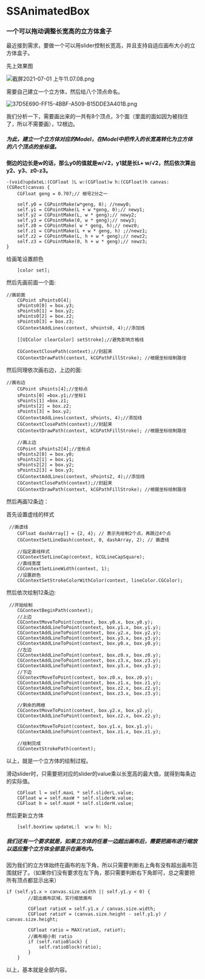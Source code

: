 # SSAnimatedBox

### 一个可以拖动调整长宽高的立方体盒子

最近接到需求，要做一个可以用slider控制长宽高，并且支持自适应画布大小的立方体盒子。

先上效果图

![截屏2021-07-01 上午11.07.08.png](https://upload-images.jianshu.io/upload_images/4822184-36e27874c1c67b1e.png?imageMogr2/auto-orient/strip%7CimageView2/2/w/240)



需要自己建立一个立方体，然后给八个顶点命名。

![37D5E690-FF15-4BBF-A509-B15DDE3A401B.png](https://upload-images.jianshu.io/upload_images/4822184-70f365ea1aacdf8d.png?imageMogr2/auto-orient/strip%7CimageView2/2/w/240)

我们分析一下，需要画出来的一共有8个顶点，3个面（里面的面如因为被挡住了，所以不需要画），12根边。

##### 为此，建立一个立方体对应的Model，在Model中把传入的长宽高转化为立方体的八个顶点的坐标值。
**侧边的边长是w的话，那么y0的值就是w/√2，y1就是长L+ w/√2，然后依次算出y2、y3、z0-z3。**

```
-(void)updateL:(CGFloat )L w:(CGFloat)w h:(CGFloat)h canvas:(CGRect)canvas {
    CGFloat geng = 0.707;// 根号2分之一
    
    self.y0 = CGPointMake(w*geng, 0); //newy0;
    self.y1 = CGPointMake(L + w *geng, 0);// newy1;
    self.y2 = CGPointMake(L, w * geng);// newy2;
    self.y3 = CGPointMake(0, w * geng);// newy3;
    self.z0 = CGPointMake( w * geng, h);// newz0;
    self.z1 = CGPointMake(L + w * geng, h) ;//newz1;
    self.z2 = CGPointMake(L, h + w * geng);// newz2;
    self.z3 = CGPointMake(0, h + w * geng);// newz3;
}
```


给画笔设置颜色

```
    [color set];
```
然后先画前面一个面:

```
//画前面
    CGPoint sPoints0[4];
    sPoints0[0] = box.y3;
    sPoints0[1] = box.y2;
    sPoints0[2] = box.z2;
    sPoints0[3] = box.z3;
    CGContextAddLines(context, sPoints0, 4);//添加线
 
    [[UIColor clearColor] setStroke];//避免影响方格线
    
    CGContextClosePath(context);//封起来
    CGContextDrawPath(context, kCGPathFillStroke); //根据坐标绘制路径
```

然后同理依次画右边，上边的面:

```
//画右边
    CGPoint sPoints[4];//坐标点
    sPoints[0] =box.y1;//坐标1
    sPoints[1] =box.z1;
    sPoints[2] = box.z2;
    sPoints[3] = box.y2;
    CGContextAddLines(context, sPoints, 4);//添加线
    CGContextClosePath(context);//封起来
    CGContextDrawPath(context, kCGPathFillStroke); //根据坐标绘制路径
    
    //画上边
    CGPoint sPoints2[4];//坐标点
    sPoints2[0] = box.y0;
    sPoints2[1] = box.y1;
    sPoints2[2] = box.y2;
    sPoints2[3] = box.y3;
    CGContextAddLines(context, sPoints2, 4);//添加线
    CGContextClosePath(context);//封起来
    CGContextDrawPath(context, kCGPathFillStroke); //根据坐标绘制路径
```

然后再画12条边：

首先设置虚线的样式

```
 //画虚线
    CGFloat dashArray[] = {2, 4}; // 表示先绘制2个点，再跳过4个点
    CGContextSetLineDash(context, 0, dashArray, 2); // 画虚线

    //指定直线样式
    CGContextSetLineCap(context, kCGLineCapSquare);
    //直线宽度
    CGContextSetLineWidth(context, 1);
    //设置颜色
    CGContextSetStrokeColorWithColor(context, lineColor.CGColor);
```

然后依次绘制12条边:

```
 //开始绘制
    CGContextBeginPath(context);
    //上边
    CGContextMoveToPoint(context, box.y0.x, box.y0.y);
    CGContextAddLineToPoint(context, box.y1.x, box.y1.y);
    CGContextAddLineToPoint(context, box.y2.x, box.y2.y);
    CGContextAddLineToPoint(context, box.y3.x, box.y3.y);
    CGContextAddLineToPoint(context, box.y0.x, box.y0.y);
    //左边
    CGContextAddLineToPoint(context, box.z0.x, box.z0.y);
    CGContextAddLineToPoint(context, box.z3.x, box.z3.y);
    CGContextAddLineToPoint(context, box.y3.x, box.y3.y);
    //下边
    CGContextMoveToPoint(context, box.z0.x, box.z0.y);
    CGContextAddLineToPoint(context, box.z1.x, box.z1.y);
    CGContextAddLineToPoint(context, box.z2.x, box.z2.y);
    CGContextAddLineToPoint(context, box.z3.x, box.z3.y);

    //剩余的两根
    CGContextMoveToPoint(context, box.y2.x, box.y2.y);
    CGContextAddLineToPoint(context, box.z2.x, box.z2.y);

    CGContextMoveToPoint(context, box.y1.x, box.y1.y);
    CGContextAddLineToPoint(context, box.z1.x, box.z1.y);

    //绘制完成
    CGContextStrokePath(context);
```

以上，就是一个立方体的绘制过程。

滑动slider时，只需要把对应的slider的value乘以长宽高的最大值，就得到每条边的实际值。

```
    CGFloat l = self.maxL * self.sliderL.value;
    CGFloat w = self.maxW * self.sliderW.value;
    CGFloat h = self.maxH * self.sliderH.value;
```

然后更新立方体

```
    [self.boxView updateL:l  w:w h: h];

```

##### 我们还有一个要求就是，如果立方体的任意一边超出画布后，需要把画布进行缩放以适应整个立方体全部显示在画布内。
因为我们的立方体始终在画布的左下角，所以只需要判断右上角有没有超出画布范围就好了。（如果你们没有要求在左下角，那只需要判断右下角即可，总之需要把所有顶点都显示出来）

```
if (self.y1.x > canvas.size.width || self.y1.y < 0) {
        //超出画布区域，实行缩放画布
        
        CGFloat ratioX = self.y1.x / canvas.size.width;
        CGFloat ratioY = (canvas.size.height - self.y1.y) / canvas.size.height;
        
        CGFloat ratio = MAX(ratioX, ratioY);
        //画布缩小到 ratio
        if (self.ratioBlock) {
            self.ratioBlock(ratio);
        }
    }
```

以上，基本就是全部内容。
